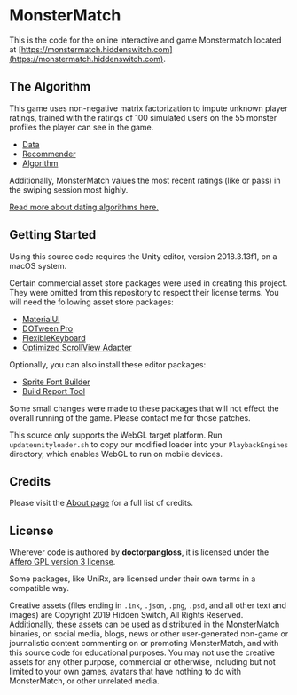 # MonsterMatch

This is the code for the online interactive and game Monstermatch located at [https://monstermatch.hiddenswitch.com](https://monstermatch.hiddenswitch.com).

## The Algorithm

This game uses non-negative matrix factorization to impute unknown player ratings, trained with the ratings of 100 simulated users on the 55 monster profiles the player can see in the game.

 - [Data](Assets/Scripts/MonsterMatch/CollaborativeFiltering/MonsterMatchArrayData.cs)
 - [Recommender](Assets/Scripts/MonsterMatch/CollaborativeFiltering/CollaborativeFilteringRecommender.cs)
 - [Algorithm](Assets/Scripts/MonsterMatch/CollaborativeFiltering/NonnegativeMatrixFactorization.cs)
 
Additionally, MonsterMatch values the most recent ratings (like or pass) in the swiping session most highly.

[Read more about dating algorithms here.](https://monstermatch.hiddenswitch.com/algorithms)

## Getting Started

Using this source code requires the Unity editor, version 2018.3.13f1, on a macOS system.

Certain commercial asset store packages were used in creating this project. They were omitted from this repository to respect their license terms. You will need the following asset store packages:

 - [MaterialUI](https://assetstore.unity.com/packages/tools/gui/materialui-51870)
 - [DOTween Pro](https://assetstore.unity.com/packages/tools/visual-scripting/dotween-pro-32416)
 - [FlexibleKeyboard](https://assetstore.unity.com/packages/tools/gui/flexible-keyboard-39752)
 - [Optimized ScrollView Adapter](https://assetstore.unity.com/packages/tools/gui/optimized-scrollview-adapter-listview-gridview-68436)
 
 Optionally, you can also install these editor packages:
 
  - [Sprite Font Builder](https://assetstore.unity.com/packages/tools/gui/sprite-font-builder-37343)
  - [Build Report Tool](https://assetstore.unity.com/packages/tools/utilities/build-report-tool-8162)

Some small changes were made to these packages that will not effect the overall running of the game. Please contact me for those patches.

This source only supports the WebGL target platform. Run `updateunityloader.sh` to copy our modified loader into your `PlaybackEngines` directory, which enables WebGL to run on mobile devices.

## Credits

Please visit the [About page](https://monstermatch.hiddenswitch.com/about) for a full list of credits.

## License

Wherever code is authored by **doctorpangloss**, it is licensed under the [Affero GPL version 3 license](https://www.gnu.org/licenses/agpl-3.0.en.html).

Some packages, like UniRx, are licensed under their own terms in a compatible way.

Creative assets (files ending in `.ink`, `.json`, `.png`, `.psd`, and all other text and images) are Copyright 2019 Hidden Switch, All Rights Reserved. Additionally, these assets can be used as distributed in the MonsterMatch binaries, on social media, blogs, news or other user-generated non-game or journalistic content commenting on or promoting MonsterMatch, and with this source code for educational purposes. You may not use the creative assets for any other purpose, commercial or otherwise, including but not limited to your own games, avatars that have nothing to do with MonsterMatch, or other unrelated media.
